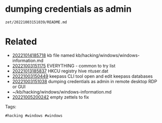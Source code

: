 # dumping credentials as admin

` zet/20221003151039/README.md `

# Related

- [20221014185718](/zet/20221014185718/README.md) kb file named kb/hacking/windows/windows-information.md
- [20221003151175](/zet/20221003151175/README.md) EVERYTHING - common to try list
- [20221013185837](/zet/20221013185837/README.md) HKCU registry hive ntuser.dat
- [20221003150449](/zet/20221003150449/README.md) keepass CLI tool open and edit keepass databases
- [20221003151038](/zet/20221003151038/README.md) dumping credentials as admin in remote desktop RDP or GUI
- ~/kb/hacking/windows/windows-information.md
- [20221005200242](/zet/20221005200242/README.md) empty zettels to fix

Tags:

    #hacking #windows #windows 
